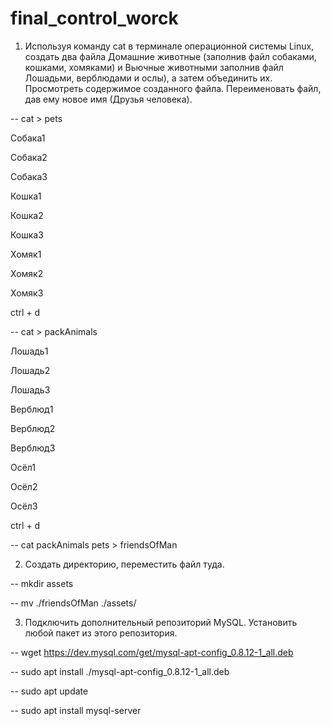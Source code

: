# final_control_worck


1. Используя команду cat в терминале операционной системы Linux, создать
два файла Домашние животные (заполнив файл собаками, кошками,
хомяками) и Вьючные животными заполнив файл Лошадьми, верблюдами и
ослы), а затем объединить их. Просмотреть содержимое созданного файла.
Переименовать файл, дав ему новое имя (Друзья человека).

-- cat > pets

Собака1

Собака2

Собака3

Кошка1

Кошка2

Кошка3

Хомяк1

Хомяк2

Хомяк3

ctrl + d

-- cat > packAnimals

Лошадь1

Лошадь2

Лошадь3

Верблюд1

Верблюд2

Верблюд3

Осёл1

Осёл2

Осёл3

ctrl + d

-- cat packAnimals pets > friendsOfMan

2. Создать директорию, переместить файл туда.

-- mkdir assets

-- mv ./friendsOfMan ./assets/

3. Подключить дополнительный репозиторий MySQL. Установить любой пакет
из этого репозитория.

-- wget https://dev.mysql.com/get/mysql-apt-config_0.8.12-1_all.deb

-- sudo apt install ./mysql-apt-config_0.8.12-1_all.deb

-- sudo apt update

-- sudo apt install mysql-server




